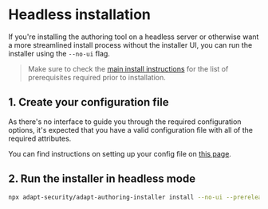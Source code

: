 # Headless installation

If you're installing the authoring tool on a headless server or otherwise want a more streamlined install process without the installer UI, you can run the installer using the `--no-ui` flag.

> Make sure to check the [main install instructions](install) for the list of prerequisites required prior to installation.

## 1. Create your configuration file
As there's no interface to guide you through the required configuration options, it's expected that you have a valid configuration file with all of the required attributes.

You can find instructions on setting up your config file on [this page](configure-environment).

## 2. Run the installer in headless mode
```bash
npx adapt-security/adapt-authoring-installer install --no-ui --prerelease
```